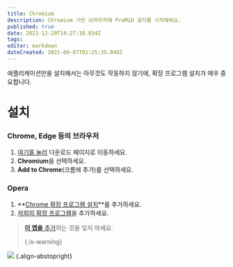 ```yaml
---
title: Chromium
description: Chromium 기반 브라우저에 PreMiD 설치를 시작해봐요.
published: true
date: 2021-12-20T14:27:18.034Z
tags:
editor: markdown
dateCreated: 2021-09-07T01:25:35.049Z
---
```


애플리케이션만을 설치해서는 아무것도 작동하지 않기에, 확장 프로그램 설치가 매우 중요합니다.

# 설치
### Chrome, Edge 등의 브라우저
1. [여기를 눌러](https://premid.app/downloads) 다운로드 페이지로 이동하세요.
2. **Chromium**을 선택하세요.
3. **Add to Chrome**(크롬에 추가)를 선택하세요.

### Opera
1. **[Chrome 확장 프로그램 설치](https://addons.opera.com/en/extensions/details/install-chrome-extensions/)**를 추가하세요.
2. [저희의 확장 프로그램](https://premid.app/downloads)을 추가하세요.

> [**이 앱을** 추가](/install)하는 것을 잊지 마세요. 
> 
> {.is-warning}

![](https://img.icons8.com/color/2x/chrome.png) {.align-abstopright}
